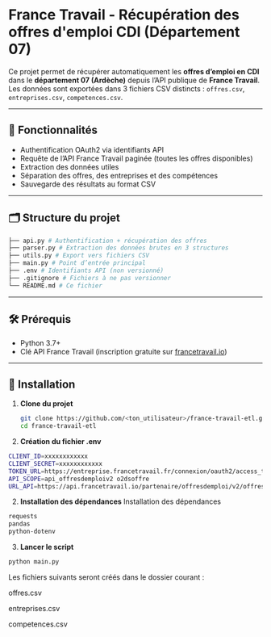 # France Travail - Récupération des offres d'emploi CDI (Département 07)

Ce projet permet de récupérer automatiquement les **offres d’emploi en CDI** dans le **département 07 (Ardèche)** depuis l’API publique de **France Travail**.  
Les données sont exportées dans 3 fichiers CSV distincts : `offres.csv`, `entreprises.csv`, `competences.csv`.

---

## 🚀 Fonctionnalités

- Authentification OAuth2 via identifiants API
- Requête de l’API France Travail paginée (toutes les offres disponibles)
- Extraction des données utiles
- Séparation des offres, des entreprises et des compétences
- Sauvegarde des résultats au format CSV

---

## 🗂️ Structure du projet
```bash
├── api.py # Authentification + récupération des offres
├── parser.py # Extraction des données brutes en 3 structures
├── utils.py # Export vers fichiers CSV
├── main.py # Point d’entrée principal
├── .env # Identifiants API (non versionné)
├── .gitignore # Fichiers à ne pas versionner
└── README.md # Ce fichier
```

---

## 🛠️ Prérequis

- Python 3.7+
- Clé API France Travail (inscription gratuite sur [francetravail.io](https://www.francetravail.io/))

---

## 🧪 Installation

1. **Clone du projet**
   ```bash
   git clone https://github.com/<ton_utilisateur>/france-travail-etl.git
   cd france-travail-etl
   ```

2. **Création du fichier .env** 
```bash
CLIENT_ID=xxxxxxxxxxxx
CLIENT_SECRET=xxxxxxxxxxxx
TOKEN_URL=https://entreprise.francetravail.fr/connexion/oauth2/access_token?realm=/partenaire
API_SCOPE=api_offresdemploiv2 o2dsoffre
URL_API=https://api.francetravail.io/partenaire/offresdemploi/v2/offres/search
```

2. **Installation des dépendances** 
Installation des dépendances
```bash
requests
pandas
python-dotenv
```

3. **Lancer le script**
```bash
python main.py
```

Les fichiers suivants seront créés dans le dossier courant :

offres.csv

entreprises.csv

competences.csv

